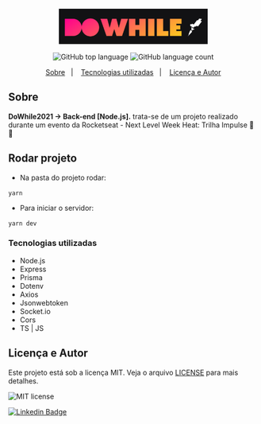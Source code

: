 <p align="center">
   <img src="./.github/dowhile.png" alt="dowhile21" width="300"/>
</p>

<p align="center">
  <img alt="GitHub top language" src="https://img.shields.io/github/languages/top/yurimarim/nlw-heat-impulse?color=e6e6e8">
  
  <img alt="GitHub language count" src="https://img.shields.io/github/languages/count/yurimarim/nlw-heat-impulse?color=e6e6e8">
  <p align="center">
  <a href="#sobre">Sobre</a>&nbsp;&nbsp;&nbsp;|&nbsp;&nbsp;&nbsp;
  <a href="#tecnologias-utilizadas">Tecnologias utilizadas</a>&nbsp;&nbsp;&nbsp;|&nbsp;&nbsp;&nbsp;
  <a href="#licença-e-autor">Licença e Autor</a>
</p>

## Sobre

**DoWhile2021 -> Back-end [Node.js].** trata-se de um projeto realizado durante um evento da Rocketseat - Next Level Week Heat: Trilha Impulse 🚀🔥

## Rodar projeto
- Na pasta do projeto rodar:
```
yarn
```
- Para iniciar o servidor:
```
yarn dev
```

### Tecnologias utilizadas

- Node.js
- Express
- Prisma
- Dotenv
- Axios
- Jsonwebtoken
- Socket.io
- Cors
- TS | JS

## Licença e Autor

Este projeto está sob a licença MIT. Veja o arquivo [LICENSE](https://github.com/yurimarim/nlw-heat-impulse/blob/main/LICENSE.txt) para mais detalhes.

<p>

<img alt="MIT license" src="https://img.shields.io/badge/license-MIT-e6e6e8">

[![Linkedin Badge](https://img.shields.io/badge/-Yuri_Marim-blue?style=flat-square&logo=Linkedin&logoColor=white&link=https://www.linkedin.com/in/yuri-marim-6b6130197/)](https://www.linkedin.com/in/yuri-marim-6b6130197/)
